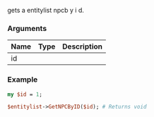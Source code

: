 gets a entitylist npcb y i d.
### Arguments
**Name**|**Type**|**Description**
:---|:---|:---
id||

### Example

```perl
my $id = 1;

$entitylist->GetNPCByID($id); # Returns void
```